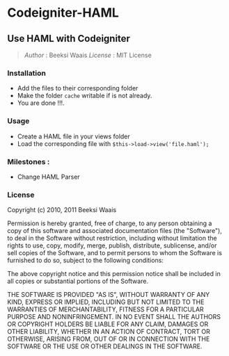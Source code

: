 # Codeigniter-HAML
## Use HAML with Codeigniter

>*Author* : Beeksi Waais
>*License* : MIT License

### Installation
+ Add the files to their corresponding folder
+ Make the folder `cache` writable if is not already.
+ You are done !!!.

### Usage
+ Create a HAML file in your views folder
+ Load the corresponding file with `$this->load->view('file.haml');`

### Milestones :
+ Change HAML Parser

### License

Copyright (c) 2010, 2011 Beeksi Waais

Permission is hereby granted, free of charge, to any person obtaining
a copy of this software and associated documentation files (the
"Software"), to deal in the Software without restriction, including
without limitation the rights to use, copy, modify, merge, publish,
distribute, sublicense, and/or sell copies of the Software, and to
permit persons to whom the Software is furnished to do so, subject to
the following conditions:

The above copyright notice and this permission notice shall be
included in all copies or substantial portions of the Software.

THE SOFTWARE IS PROVIDED "AS IS", WITHOUT WARRANTY OF ANY KIND,
EXPRESS OR IMPLIED, INCLUDING BUT NOT LIMITED TO THE WARRANTIES OF
MERCHANTABILITY, FITNESS FOR A PARTICULAR PURPOSE AND
NONINFRINGEMENT. IN NO EVENT SHALL THE AUTHORS OR COPYRIGHT HOLDERS BE
LIABLE FOR ANY CLAIM, DAMAGES OR OTHER LIABILITY, WHETHER IN AN ACTION
OF CONTRACT, TORT OR OTHERWISE, ARISING FROM, OUT OF OR IN CONNECTION
WITH THE SOFTWARE OR THE USE OR OTHER DEALINGS IN THE SOFTWARE.
